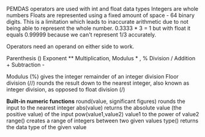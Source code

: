 PEMDAS operators are used with int and float data types
Integers are whole numbers
Floats are represented using a fixed amount of space - 64 binary digits. This is a limitation which leads to inaccurate arithmetic due to not being able to represent the whole number.
0.3333 * 3 = 1
but with float it equals 0.99999 because we can't represent 1/3 accurately.

Operators need an operand on either side to work.

Parenthesis                         ()
Exponent                            **
Multiplication, Modulus     * , %
Division                               /
Addition                             +
Subtraction                         -

Modulus (%) gives the integer remainder of an integer division
Floor division (//) rounds the result down to the nearest integer, also known as integer division, as opposed to float division (/)

**Built-in numeric functions**
round(value, significant figures)
	rounds the input to the nearest integer
abs(value)
	 returns the absolute value (the positive value) of the input
pow(value1,value2)
	value1 to the power of value2
range()
	creates a range of integers between two given values
type()
	returns the data type of the given value
